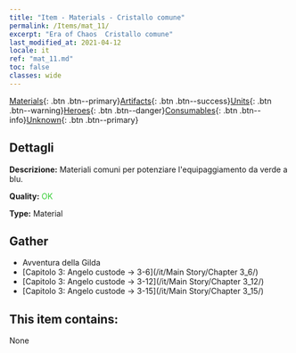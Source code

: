 ```yaml
---
title: "Item - Materials - Cristallo comune"
permalink: /Items/mat_11/
excerpt: "Era of Chaos  Cristallo comune"
last_modified_at: 2021-04-12
locale: it
ref: "mat_11.md"
toc: false
classes: wide
---
```

 [Materials](/it/Items/){: .btn .btn--primary}[Artifacts](/it/Items/Artifacts/){: .btn .btn--success}[Units](/it/Items/Units/){: .btn .btn--warning}[Heroes](/it/Items/Heroes/){: .btn .btn--danger}[Consumables](/it/Items/Consumables/){: .btn .btn--info}[Unknown](/it/Items/Unknown/){: .btn .btn--primary}

## Dettagli
 **Descrizione:** Materiali comuni per potenziare l'equipaggiamento da verde a blu.

 **Quality:** <span style="color: #32CD32">OK</span>

 **Type:** Material

## Gather

*    Avventura della Gilda 
*    [Capitolo 3: Angelo custode -> 3-6](/it/Main Story/Chapter 3_6/) 
*    [Capitolo 3: Angelo custode -> 3-12](/it/Main Story/Chapter 3_12/) 
*    [Capitolo 3: Angelo custode -> 3-15](/it/Main Story/Chapter 3_15/) 

## This item contains:

  None


